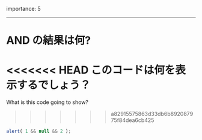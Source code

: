 importance: 5

---

# AND の結果は何?

<<<<<<< HEAD
このコードは何を表示するでしょう？
=======
What is this code going to show?
>>>>>>> a82915575863d33db6b892087975f84dea6cb425

```js
alert( 1 && null && 2 );
```
